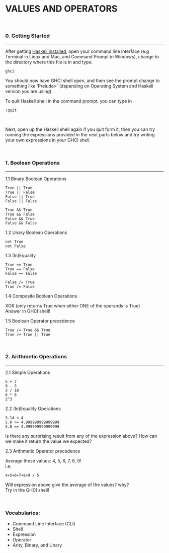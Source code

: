 # VALUES AND OPERATORS


&nbsp;
### 0. Getting Started
------------------------

After getting [Haskell installed](https://www.accesscanberra.act.gov.au/app/answers/detail/a_id/1804/~/working-with-vulnerable-people-%28wwvp%29-registration), open your command line interface (e.g Terminal in Linux and Mac, and Command Prompt in Windows), change to the directory where this file is in and type:
```
ghci
```

You should now have GHCI shell open, and then see the prompt change to something like 'Prelude>' (depending on Operating System and Haskell version you are using).

To quit Haskell shell in the command prompt, you can type in
```
:quit
```
&nbsp;

Next, open up the Haskell shell again if you quit form it, then you can try running the expressions provided in the next parts below and try writing your own expressions in your GHCI shell.

&nbsp;
### 1. Boolean Operations
------------------------

1.1 Binary Boolean Operations
```
True || True
True || False
False || True
False || False
```
```
True && True
True && False
False && True
False && False
```

1.2 Unary Boolean Operations
```
not True
not False
```

1.3 (In)Equality
```
True == True
True == False
False == False
```
```
False /= True
True /= False
```

1.4 Composite Boolean Operations  

XOR (only returns True when either ONE of the operands is True)  
Answer in GHCI shell!

1.5 Boolean Operator precedence
```
True /= True && True
True /= True || True
```

&nbsp;
### 2. Arithmetic Operations
------------------------

2.1 Simple Operations  
```
5 + 7
9 - 5
3 / 10
6 * 8
2^3
```

2.2 (In)Equality Operations  
```
3.14 < 4
5.0 >= 4.999999999999999
5.0 == 4.999999999999999
```
Is there any surprising result from any of the expression above?
How can we make it return the value we expected?

2.3 Arithmetic Operator precedence  

Average these values: 4, 5, 6, 7, 8, 9!  
i.e:  
```
4+5+6+7+8+9 / 5
```  
Will expression above give the average of the values? why?  
Try in the GHCI shell!

&nbsp;
### Vocabularies:
* Command Line Interface (CLI)
* Shell
* Expression
* Operator
* Arity, Binary, and Unary
